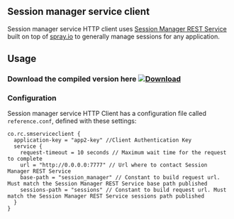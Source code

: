 ## Session manager service client
Session manager service HTTP client uses [Session Manager REST Service](https://github.com/rodricifuentes1/session-manager-service) built on top of [spray.io](spray.io) to generally manage sessions for any application. 
## Usage
### Download the compiled version here [ ![Download](https://api.bintray.com/packages/rodricifuentes1/RC-releases/session-manager-client/images/download.svg) ](https://bintray.com/rodricifuentes1/RC-releases/session-manager-service-client/_latestVersion)

### Configuration
Session manager service HTTP Client has a configuration file called `reference.conf`, defined with these settings:
```
co.rc.smserviceclient {
  application-key = "app2-key" //Client Authentication Key
  service {
    request-timeout = 10 seconds // Maximum wait time for the request to complete
    url = "http://0.0.0.0:7777" // Url where to contact Session Manager REST Service
    base-path = "session_manager" // Constant to build request url. Must match the Session Manager REST Service base path published
    sessions-path = "sessions" // Constant to build request url. Must match the Session Manager REST Service sessions path published
  }
}
```
